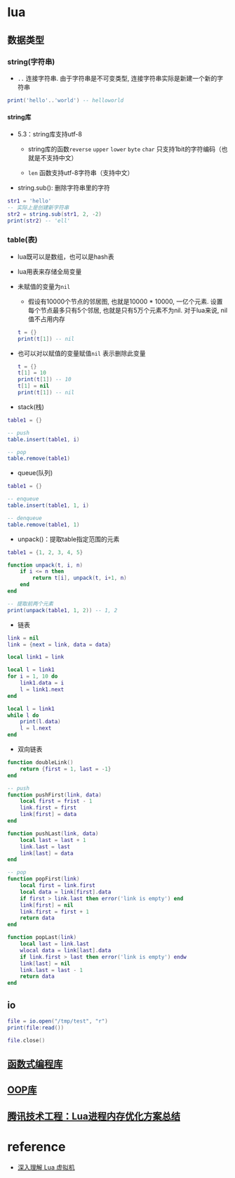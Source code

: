 # lua

## 数据类型

### string(字符串)

- `..` 连接字符串. 由于字符串是不可变类型, 连接字符串实际是新建一个新的字符串

```lua
print('hello'..'world') -- helloworld
```

#### string库

- 5.3：string库支持utf-8

    - string库的函数`reverse` `upper` `lower` `byte` `char` 只支持1bit的字符编码（也就是不支持中文）

    - `len` 函数支持utf-8字符串（支持中文）

- string.sub(): 删除字符串里的字符

```lua
str1 = 'hello'
-- 实际上是创建新字符串
str2 = string.sub(str1, 2, -2)
print(str2) -- 'ell'
```

### table(表)

- lua既可以是数组，也可以是hash表

- lua用表来存储全局变量

- 未赋值的变量为`nil`

    - 假设有10000个节点的邻居图, 也就是10000 * 10000, 一亿个元素. 设置每个节点最多只有5个邻居, 也就是只有5万个元素不为nil. 对于lua来说, nil值不占用内存

    ```lua
    t = {}
    print(t[1]) -- nil
    ```

- 也可以对以赋值的变量赋值`nil` 表示删除此变量
    ```lua
    t = {}
    t[1] = 10
    print(t[1]) -- 10
    t[1] = nil
    print(t[1]) -- nil
    ```

- stack(栈)

```lua
table1 = {}

-- push
table.insert(table1, i)

-- pop
table.remove(table1)
```

- queue(队列)
```lua
table1 = {}

-- enqueue
table.insert(table1, 1, i)

-- denqueue
table.remove(table1, 1)
```

- unpack()：提取table指定范围的元素
```lua
table1 = {1, 2, 3, 4, 5}

function unpack(t, i, n)
    if i <= n then
        return t[i], unpack(t, i+1, n)
    end
end

-- 提取前两个元素
print(unpack(table1, 1, 2)) -- 1, 2
```

- 链表
```lua
link = nil
link = {next = link, data = data}

local link1 = link

local l = link1
for i = 1, 10 do
    link1.data = i
    l = link1.next
end

local l = link1
while l do
    print(l.data)
    l = l.next
end
```

- 双向链表
```lua
function doubleLink()
    return {first = 1, last = -1}
end

-- push
function pushFirst(link, data)
    local first = frist - 1
    link.first = first
    link[first] = data
end

function pushLast(link, data)
    local last = last + 1
    link.last = last
    link[last] = data
end

-- pop
function popFirst(link)
    local first = link.first
    local data = link[first].data
    if first > link.last then error('link is empty') end
    link[first] = nil
    link.first = first + 1
    return data
end

function popLast(link)
    local last = link.last
    wlocal data = link[last].data
    if link.first > last then error('link is empty') endw
    link[last] = nil
    link.last = last - 1
    return data
end
```

## io

```lua
file = io.open("/tmp/test", "r")
print(file:read())

file.close()
```

## [函数式编程库](https://github.com/luafun/luafun)
## [OOP库](https://github.com/kikito/middleclass)

## [腾讯技术工程：Lua进程内存优化方案总结](https://mp.weixin.qq.com/s/jXGD8d-ZZHteIsHF212w5Q)

# reference

- [深入理解 Lua 虚拟机]()
